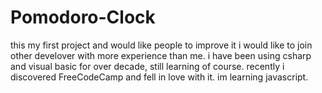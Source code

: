 # Pomodoro-Clock
this my first project and would like people to improve it
i would like to join other develover with more experience than me. i have been using csharp and visual basic for over decade, still learning of course. recently i discovered FreeCodeCamp and fell in love with it. im learning javascript.

